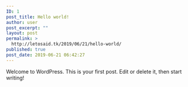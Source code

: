 ```yaml
---
ID: 1
post_title: Hello world!
author: user
post_excerpt: ""
layout: post
permalink: >
  http://letosaid.tk/2019/06/21/hello-world/
published: true
post_date: 2019-06-21 06:42:27
---
```

<!-- wp:paragraph -->
<p>Welcome to WordPress. This is your first post. Edit or delete it, then start writing!</p>
<!-- /wp:paragraph -->